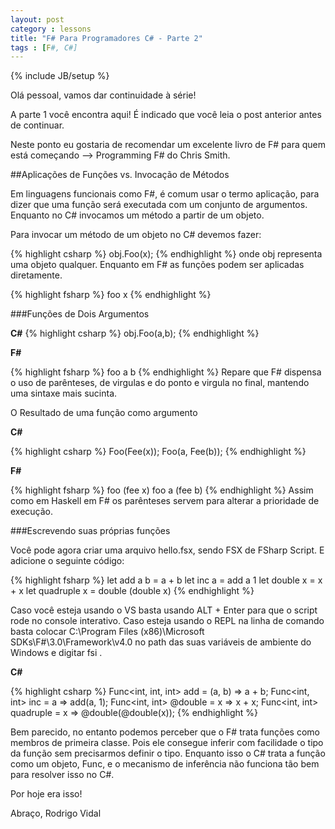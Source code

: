 ```yaml
---
layout: post
category : lessons
title: "F# Para Programadores C# - Parte 2"
tags : [F#, C#]
---
```

{% include JB/setup %}

Olá pessoal, vamos dar continuidade à série!

A parte 1 você encontra aqui! É indicado que você leia o post anterior antes de continuar.

Neste ponto eu gostaria de recomendar um excelente livro de F# para quem está começando –> Programming F# do Chris Smith.

##Aplicações de Funções vs. Invocação de Métodos

Em linguagens funcionais como F#, é comum usar o termo aplicação, para dizer que uma função será executada com um conjunto de argumentos. Enquanto no C# invocamos um método a partir de um objeto.

Para invocar um método de um objeto no C# devemos fazer:

{% highlight csharp %}
obj.Foo(x);
{% endhighlight %}
onde obj representa uma objeto qualquer. Enquanto em F# as funções podem ser aplicadas diretamente.

{% highlight fsharp %}
foo x
{% endhighlight %}

###Funções de Dois Argumentos

**C#**
{% highlight csharp %}
obj.Foo(a,b);
{% endhighlight %}

**F#**

{% highlight fsharp %}
foo a b
{% endhighlight %}
Repare que F# dispensa o uso de parênteses, de virgulas e do ponto e virgula no final, mantendo uma sintaxe mais sucinta.

O Resultado de uma função como argumento

**C#**

 {% highlight csharp %}
Foo(Fee(x));
Foo(a, Fee(b));
{% endhighlight %}

**F#**

 {% highlight fsharp %}
foo (fee x)
foo a (fee b)
{% endhighlight %}
Assim como em Haskell em F# os parênteses servem para alterar a prioridade de execução.

###Escrevendo suas próprias funções

Você pode agora criar uma arquivo hello.fsx, sendo FSX de FSharp Script. E adicione o seguinte código:

{% highlight fsharp %}
let add a b = a + b
let inc a = add a 1
let double x = x + x
let quadruple x = double (double x)
{% endhighlight %}

Caso você esteja usando o VS basta usando ALT + Enter para que o script rode no console interativo. Caso esteja usando o REPL na linha de comando basta colocar C:\Program Files (x86)\Microsoft SDKs\F#\3.0\Framework\v4.0 no path das suas variáveis de ambiente do Windows e digitar fsi .

**C#**

{% highlight csharp %}
Func<int, int, int> add = (a, b) => a + b;
Func<int, int> inc = a => add(a, 1);
Func<int, int> @double = x => x + x;
Func<int, int> quadruple = x => @double(@double(x));
{% endhighlight %}

Bem parecido, no entanto podemos perceber que o F# trata funções como membros de primeira classe. Pois ele consegue inferir com facilidade o tipo da função sem precisarmos definir o tipo. Enquanto isso o C# trata a função como um objeto, Func, e o mecanismo de inferência não funciona tão bem para resolver isso no C#. 

Por hoje era isso!

Abraço,
Rodrigo Vidal